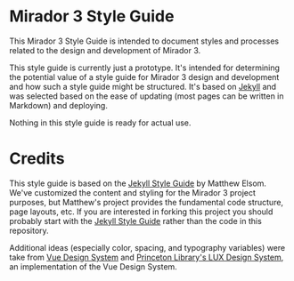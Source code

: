 # Mirador 3 Style Guide

This Mirador 3 Style Guide is intended to document styles and processes related to the design and development of Mirador 3.

This style guide is currently just a prototype. It's intended for determining the potential value of a style guide for Mirador 3 design and development and how such a style guide might be structured. It's based on [Jekyll](http://jekyllrb.com/) and was selected based on the ease of updating (most pages can be written in Markdown) and deploying.

Nothing in this style guide is ready for actual use.

# Credits

This style guide is based on the [Jekyll Style Guide](https://github.com/matthewelsom/jekyll-style-guide) by Matthew Elsom. We've customized the content and styling for the Mirador 3 project purposes, but Matthew's project provides the fundamental code structure, page layouts, etc. If you are interested in forking this project you should probably start with the [Jekyll Style Guide](https://github.com/matthewelsom/jekyll-style-guide) rather than the code in this repository.

Additional ideas (especially color, spacing, and typography variables) were take from [Vue Design System](https://github.com/viljamis/vue-design-system) and [Princeton Library's LUX Design System](https://github.com/pulibrary/lux), an implementation of the Vue Design System.
